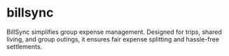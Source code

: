 # billsync
BillSync  simplifies group expense management. Designed for trips, shared living, and group outings, it ensures fair expense splitting and hassle-free settlements.  
